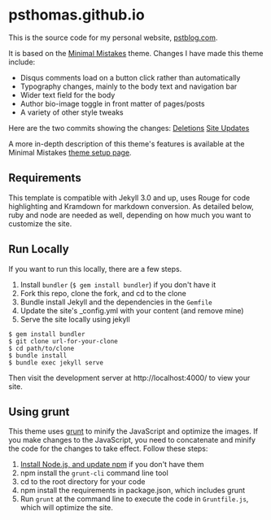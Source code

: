 # psthomas.github.io

This is the source code for my personal website, [pstblog.com](http://pstblog.com).  

It is based on the [Minimal Mistakes](http://mmistakes.github.io/minimal-mistakes) theme.  Changes I have made this theme include:

* Disqus comments load on a button click rather than automatically
* Typography changes, mainly to the body text and navigation bar
* Wider text field for the body 
* Author bio-image toggle in front matter of pages/posts
* A variety of other style tweaks 

Here are the two commits showing the changes:
[Deletions](https://github.com/psthomas/psthomas.github.io/commit/30b59fc6bb13ba3d1b471b216061fe1894aa7ba3)
[Site Updates](https://github.com/psthomas/psthomas.github.io/commit/afd450bfd56a1778be1016385fd35cb5435a50f8)

A more in-depth description of this theme's features is available at the Minimal Mistakes [theme setup page](http://mmistakes.github.io/minimal-mistakes/theme-setup/).  

## Requirements

This template is compatible with Jekyll 3.0 and up, uses Rouge for code highlighting and Kramdown for markdown conversion.  As detailed below, ruby and node are needed as well, depending on how much you want to customize the site.  

## Run Locally

If you want to run this locally, there are a few steps. 

1. Install `bundler` (`$ gem install bundler`) if you don't have it 
2. Fork this repo, clone the fork, and cd to the clone
3. Bundle install Jekyll and the dependencies in the `Gemfile`
4. Update the site's _config.yml with your content (and remove mine)
5. Serve the site locally using jekyll

```
$ gem install bundler 
$ git clone url-for-your-clone
$ cd path/to/clone
$ bundle install
$ bundle exec jekyll serve 
```

Then visit the development server at http://localhost:4000/ to view your site.  

## Using grunt

This theme uses [grunt](http://gruntjs.com/) to minify the JavaScript and optimize the images.  If you make changes to the JavaScript, you need to concatenate and minify the code for the changes to take effect. Follow these steps:  

1. [Install Node.js, and update npm](https://docs.npmjs.com/getting-started/installing-node) if you don't have them
2. npm install the `grunt-cli` command line tool
2. cd to the root directory for your code
3. npm install the requirements in package.json, which includes grunt
4. Run `grunt` at the command line to execute the code in `Gruntfile.js`, which will optimize the site.  



